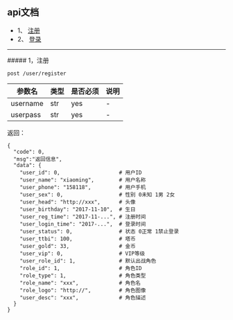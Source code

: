## api文档


* 1、 [注册](#1)
* 2、 [登录](#2)

-----------------
<span id="1"/>
##### 1，注册

```post /user/register```

| 参数名 | 类型 | 是否必须 | 说明 |
|-------|------|---------|-------|
| username | str | yes | - |
| userpass | str | yes | - |

返回：

```
{
  "code": 0,
  "msg":"返回信息",
  "data": {
    "user_id": 0,                   # 用户ID
    "user_name": "xiaoming",        # 用户名称
    "user_phone": "158118",         # 用户手机
    "user_sex": 0,             	    # 性别 0未知 1男 2女
    "user_head": "http://xxx",      # 头像
    "user_birthday": "2017-11-10",  # 生日
    "user_reg_time": "2017-11-...", # 注册时间
    "user_login_time": "2017-...",  # 登录时间
    "user_status": 0,               # 状态 0正常 1禁止登录
    "user_ttbi": 100,               # 塔币
    "user_gold": 33,                # 金币
    "user_vip": 0,                  # VIP等级
    "user_role_id": 1,              # 默认出战角色
	"role_id": 1,                   # 角色ID
	"role_type": 1,                 # 角色类型
	"role_name": "xxx",             # 角色名
	"role_logo": "http://",         # 角色图像
    "user_desc": "xxx",             # 角色描述
  }
}

```

